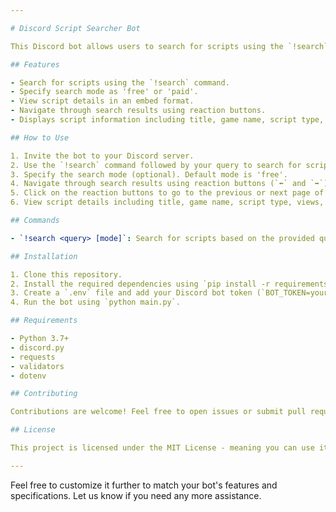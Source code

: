 ```yaml
---

# Discord Script Searcher Bot

This Discord bot allows users to search for scripts using the `!search` command followed by a query. Users can specify the search mode as `free` or `paid`. The bot retrieves script information from the [ScriptBlox API](https://github.com/DocsGuy/Unoffical-Scriptblox-api-docs) and displays the results in an embed format.

## Features

- Search for scripts using the `!search` command.
- Specify search mode as 'free' or 'paid'.
- View script details in an embed format.
- Navigate through search results using reaction buttons.
- Displays script information including title, game name, script type, views, verified status, key requirement, creation date, and script content. and etc if you want to add more.

## How to Use

1. Invite the bot to your Discord server.
2. Use the `!search` command followed by your query to search for scripts.
3. Specify the search mode (optional). Default mode is 'free'.
4. Navigate through search results using reaction buttons (`⬅️` and `➡️`).
5. Click on the reaction buttons to go to the previous or next page of search results.
6. View script details including title, game name, script type, views, verified status, key requirement, creation date, and script content.

## Commands

- `!search <query> [mode]`: Search for scripts based on the provided query. Optionally specify the search mode as 'free' or 'paid'. Example: `!search arsenal paid`.

## Installation

1. Clone this repository.
2. Install the required dependencies using `pip install -r requirements.txt`.
3. Create a `.env` file and add your Discord bot token (`BOT_TOKEN=your_token_here`).
4. Run the bot using `python main.py`.

## Requirements

- Python 3.7+
- discord.py
- requests
- validators
- dotenv

## Contributing

Contributions are welcome! Feel free to open issues or submit pull requests to improve the bot.

## License

This project is licensed under the MIT License - meaning you can use it for free

---
```


Feel free to customize it further to match your bot's features and specifications. Let us know if you need any more assistance.
